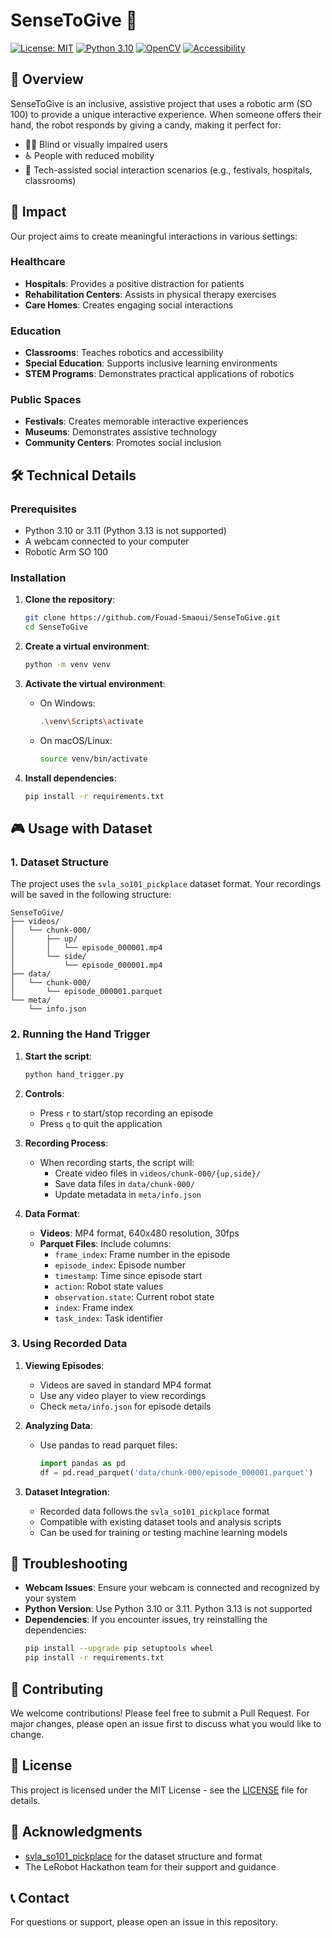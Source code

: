 # SenseToGive 🤖

[![License: MIT](https://img.shields.io/badge/License-MIT-yellow.svg)](https://opensource.org/licenses/MIT)
[![Python 3.10](https://img.shields.io/badge/python-3.10-blue.svg)](https://www.python.org/downloads/)
[![OpenCV](https://img.shields.io/badge/OpenCV-4.7.0.72-green.svg)](https://opencv.org/)
[![Accessibility](https://img.shields.io/badge/Accessibility-Friendly-blueviolet.svg)](https://github.com/Fouad-Smaoui/SenseToGive)

## 🌟 Overview

SenseToGive is an inclusive, assistive project that uses a robotic arm (SO 100) to provide a unique interactive experience. When someone offers their hand, the robot responds by giving a candy, making it perfect for:

- 👩‍🦯 Blind or visually impaired users
- ♿ People with reduced mobility
- 🧠 Tech-assisted social interaction scenarios (e.g., festivals, hospitals, classrooms)

## 🎯 Impact

Our project aims to create meaningful interactions in various settings:

### Healthcare
- **Hospitals**: Provides a positive distraction for patients
- **Rehabilitation Centers**: Assists in physical therapy exercises
- **Care Homes**: Creates engaging social interactions

### Education
- **Classrooms**: Teaches robotics and accessibility
- **Special Education**: Supports inclusive learning environments
- **STEM Programs**: Demonstrates practical applications of robotics

### Public Spaces
- **Festivals**: Creates memorable interactive experiences
- **Museums**: Demonstrates assistive technology
- **Community Centers**: Promotes social inclusion

## 🛠️ Technical Details

### Prerequisites

- Python 3.10 or 3.11 (Python 3.13 is not supported)
- A webcam connected to your computer
- Robotic Arm SO 100

### Installation

1. **Clone the repository**:
   ```sh
   git clone https://github.com/Fouad-Smaoui/SenseToGive.git
   cd SenseToGive
   ```

2. **Create a virtual environment**:
   ```sh
   python -m venv venv
   ```

3. **Activate the virtual environment**:
   - On Windows:
     ```sh
     .\venv\Scripts\activate
     ```
   - On macOS/Linux:
     ```sh
     source venv/bin/activate
     ```

4. **Install dependencies**:
   ```sh
   pip install -r requirements.txt
   ```

## 🎮 Usage with Dataset

### 1. Dataset Structure
The project uses the `svla_so101_pickplace` dataset format. Your recordings will be saved in the following structure:
```
SenseToGive/
├── videos/
│   └── chunk-000/
│       ├── up/
│       │   └── episode_000001.mp4
│       └── side/
│           └── episode_000001.mp4
├── data/
│   └── chunk-000/
│       └── episode_000001.parquet
└── meta/
    └── info.json
```

### 2. Running the Hand Trigger
1. **Start the script**:
   ```sh
   python hand_trigger.py
   ```

2. **Controls**:
   - Press `r` to start/stop recording an episode
   - Press `q` to quit the application

3. **Recording Process**:
   - When recording starts, the script will:
     - Create video files in `videos/chunk-000/{up,side}/`
     - Save data files in `data/chunk-000/`
     - Update metadata in `meta/info.json`

4. **Data Format**:
   - **Videos**: MP4 format, 640x480 resolution, 30fps
   - **Parquet Files**: Include columns:
     - `frame_index`: Frame number in the episode
     - `episode_index`: Episode number
     - `timestamp`: Time since episode start
     - `action`: Robot state values
     - `observation.state`: Current robot state
     - `index`: Frame index
     - `task_index`: Task identifier

### 3. Using Recorded Data
1. **Viewing Episodes**:
   - Videos are saved in standard MP4 format
   - Use any video player to view recordings
   - Check `meta/info.json` for episode details

2. **Analyzing Data**:
   - Use pandas to read parquet files:
     ```python
     import pandas as pd
     df = pd.read_parquet('data/chunk-000/episode_000001.parquet')
     ```

3. **Dataset Integration**:
   - Recorded data follows the `svla_so101_pickplace` format
   - Compatible with existing dataset tools and analysis scripts
   - Can be used for training or testing machine learning models

## 🔧 Troubleshooting

- **Webcam Issues**: Ensure your webcam is connected and recognized by your system
- **Python Version**: Use Python 3.10 or 3.11. Python 3.13 is not supported
- **Dependencies**: If you encounter issues, try reinstalling the dependencies:
  ```sh
  pip install --upgrade pip setuptools wheel
  pip install -r requirements.txt
  ```

## 🤝 Contributing

We welcome contributions! Please feel free to submit a Pull Request. For major changes, please open an issue first to discuss what you would like to change.

## 📝 License

This project is licensed under the MIT License - see the [LICENSE](LICENSE) file for details.

## 🙏 Acknowledgments

- [svla_so101_pickplace](https://github.com/lerobot/svla_so101_pickplace) for the dataset structure and format
- The LeRobot Hackathon team for their support and guidance

## 📞 Contact

For questions or support, please open an issue in this repository.